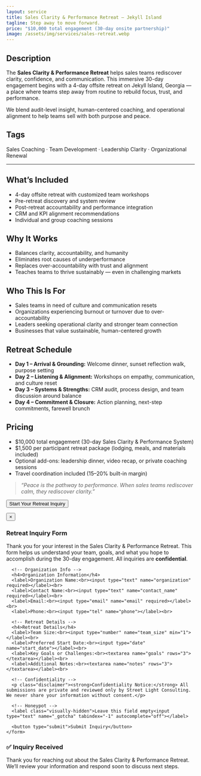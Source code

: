 ```yaml
---
layout: service
title: Sales Clarity & Performance Retreat – Jekyll Island
tagline: Step away to move forward.
price: "$10,000 total engagement (30-day onsite partnership)"
image: /assets/img/services/sales-retreat.webp
---
```


## Description
The **Sales Clarity & Performance Retreat** helps sales teams rediscover clarity, confidence, and communication. This immersive 30-day engagement begins with a 4-day offsite retreat on Jekyll Island, Georgia — a place where teams step away from routine to rebuild focus, trust, and performance.  

We blend audit-level insight, human-centered coaching, and operational alignment to help teams sell with both purpose and peace.

## Tags
Sales Coaching · Team Development · Leadership Clarity · Organizational Renewal

---

## What’s Included
- 4-day offsite retreat with customized team workshops  
- Pre-retreat discovery and system review  
- Post-retreat accountability and performance integration  
- CRM and KPI alignment recommendations  
- Individual and group coaching sessions  

## Why It Works
- Balances clarity, accountability, and humanity  
- Eliminates root causes of underperformance  
- Replaces over-accountability with trust and alignment  
- Teaches teams to thrive sustainably — even in challenging markets  

## Who This Is For
- Sales teams in need of culture and communication resets  
- Organizations experiencing burnout or turnover due to over-accountability  
- Leaders seeking operational clarity and stronger team connection  
- Businesses that value sustainable, human-centered growth  

## Retreat Schedule
- **Day 1 – Arrival & Grounding:** Welcome dinner, sunset reflection walk, purpose setting  
- **Day 2 – Listening & Alignment:** Workshops on empathy, communication, and culture reset  
- **Day 3 – Systems & Strengths:** CRM audit, process design, and team discussion around balance  
- **Day 4 – Commitment & Closure:** Action planning, next-step commitments, farewell brunch  

## Pricing
- $10,000 total engagement (30-day Sales Clarity & Performance System)  
- $1,500 per participant retreat package (lodging, meals, and materials included)  
- Optional add-ons: leadership dinner, video recap, or private coaching sessions  
- Travel coordination included (15–20% built-in margin)  

> *“Peace is the pathway to performance. When sales teams rediscover calm, they rediscover clarity.”*

<button id="startProcessBtn" class="btn">Start Your Retreat Inquiry</button>

<!-- Modal Overlay -->
<div id="formModal" class="form-modal">
  <div class="form-content">
    <button class="close-modal" aria-label="Close Form">&times;</button>
    <form action="https://formspree.io/f/mldpwzwy" method="POST" class="sales-retreat-form">
      <input type="hidden" name="service" value="Sales Clarity & Performance Retreat">
      <h3>Retreat Inquiry Form</h3>
      <p>Thank you for your interest in the Sales Clarity & Performance Retreat. This form helps us understand your team, goals, and what you hope to accomplish during the 30-day engagement. All inquiries are <strong>confidential</strong>.</p>

      <!-- Organization Info -->
      <h4>Organization Information</h4>
      <label>Organization Name:<br><input type="text" name="organization" required></label><br>
      <label>Contact Name:<br><input type="text" name="contact_name" required></label><br>
      <label>Email:<br><input type="email" name="email" required></label><br>
      <label>Phone:<br><input type="tel" name="phone"></label><br>

      <!-- Retreat Details -->
      <h4>Retreat Details</h4>
      <label>Team Size:<br><input type="number" name="team_size" min="1"></label><br>
      <label>Preferred Start Date:<br><input type="date" name="start_date"></label><br>
      <label>Key Goals or Challenges:<br><textarea name="goals" rows="3"></textarea></label><br>
      <label>Additional Notes:<br><textarea name="notes" rows="3"></textarea></label><br>

      <!-- Confidentiality -->
      <p class="disclaimer"><strong>Confidentiality Notice:</strong> All submissions are private and reviewed only by Street Light Consulting. We never share your information without consent.</p>

      <!-- Honeypot -->
      <label class="visually-hidden">Leave this field empty<input type="text" name="_gotcha" tabindex="-1" autocomplete="off"></label>

      <button type="submit">Submit Inquiry</button>
    </form>
  </div>
</div>

<!-- Success Message Overlay -->
<div id="successOverlay" class="success-overlay">
  <div class="success-content">
    <h3>✅ Inquiry Received</h3>
    <p>Thank you for reaching out about the Sales Clarity & Performance Retreat. We’ll review your information and respond soon to discuss next steps.</p>
  </div>
</div>

<script>
document.addEventListener("DOMContentLoaded", () => {
  const startBtn = document.getElementById("startProcessBtn");
  const modal = document.getElementById("formModal");
  const closeBtn = modal.querySelector(".close-modal");
  const successOverlay = document.getElementById("successOverlay");
  const form = modal.querySelector("form");

  startBtn.addEventListener("click", () => modal.classList.add("show"));
  closeBtn.addEventListener("click", () => modal.classList.remove("show"));
  modal.addEventListener("click", (e) => { if (e.target === modal) modal.classList.remove("show"); });

  form.addEventListener("submit", async (e) => {
    e.preventDefault();
    const formData = new FormData(form);
    try {
      const response = await fetch(form.action, {
        method: form.method,
        body: formData,
        headers: { 'Accept': 'application/json' }
      });
      if (response.ok) {
        modal.classList.remove("show");
        successOverlay.classList.add("show");
        form.reset();
        setTimeout(() => successOverlay.classList.remove("show"), 4000);
      } else {
        alert("There was an issue submitting your inquiry. Please try again.");
      }
    } catch {
      alert("Network error. Please try again later.");
    }
  });
});
</script>
